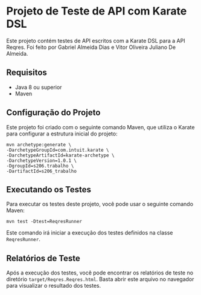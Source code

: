 # Projeto de Teste de API com Karate DSL

Este projeto contém testes de API escritos com a Karate DSL para a API Reqres. Foi feito por Gabriel Almeida Dias e Vitor Oliveira Juliano De Almeida.

## Requisitos

- Java 8 ou superior
- Maven

## Configuração do Projeto

Este projeto foi criado com o seguinte comando Maven, que utiliza o Karate para configurar a estrutura inicial do projeto:

```
mvn archetype:generate \
-DarchetypeGroupId=com.intuit.karate \
-DarchetypeArtifactId=karate-archetype \
-DarchetypeVersion=1.0.1 \
-DgroupId=s206.trabalho \
-DartifactId=s206_trabalho
```

## Executando os Testes

Para executar os testes deste projeto, você pode usar o seguinte comando Maven:

```
mvn test -Dtest=ReqresRunner
```

Este comando irá iniciar a execução dos testes definidos na classe `ReqresRunner`.

## Relatórios de Teste

Após a execução dos testes, você pode encontrar os relatórios de teste no diretório `target/Reqres.Reqres.html`. Basta abrir este arquivo no navegador para visualizar o resultado dos testes.
